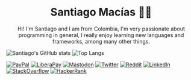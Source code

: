 <h1 align="center">Santiago Macías 👨‍💻</h1>
<p align="center">Hi! I'm Santiago and I am from Colombia, I'm very passionate about programming in general, I really enjoy learning new languages and frameworks, among many other things.

![Santiago's GitHub stats](https://github-readme-stats.vercel.app/api?username=sanmacorz&count_private=true&show_icons=true&theme=dracula&custom_title=sanmacorz)
![Top Langs](https://github-readme-stats.vercel.app/api/top-langs/?username=sanmacorz&layout=compact&theme=dracula&hide=css,html)

[![PayPal](https://img.shields.io/badge/PayPal-00457C?style=for-the-badge&logo=paypal&logoColor=white)](https://paypal.me/sanmacorz)
[![LiberaPay](https://img.shields.io/badge/Liberapay-F6C915?style=for-the-badge&logo=liberapay&logoColor=black)](https://liberapay.com/sanmacorz/)
[![Mastodon](https://img.shields.io/badge/Mastodon-2B90D9?style=for-the-badge&logo=mastodon&logoColor=white)](https://mastodon.online/@sanmacorz)
[![Twitter](https://img.shields.io/badge/Twitter-1DA1F2?style=for-the-badge&logo=twitter&logoColor=white)](https://twitter.com/sanmacorz)
[![Reddit](https://img.shields.io/badge/Reddit-FF4500?style=for-the-badge&logo=reddit&logoColor=white)](https://www.reddit.com/user/sanmacorz)
[![LinkedIn](https://img.shields.io/badge/LinkedIn-0077B5?style=for-the-badge&logo=linkedin&logoColor=white)](https://www.linkedin.com/in/sanmacorz)
[![StackOverflow](https://img.shields.io/badge/Stack_Overflow-FE7A16?style=for-the-badge&logo=stack-overflow&logoColor=white)](https://stackoverflow.com/users/13344371/sanmacorz)
[![HackerRank](https://img.shields.io/badge/-Hackerrank-2EC866?style=for-the-badge&logo=HackerRank&logoColor=white)](https://www.hackerrank.com/sanmacorz)

